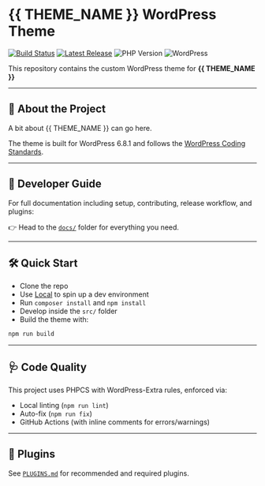 # {{ THEME_NAME }} WordPress Theme

[![Build Status](https://github.com/rich-howell/wordpress-theme-boilerplate/actions/workflows/phpcs-reviewdog.yml/badge.svg)](https://github.com/rich-howell/wordpress-theme-boilerplate/actions)
[![Latest Release](https://img.shields.io/github/v/release/rich-howell/wordpress-theme-boilerplate?label=release)](https://github.com/rich-howell/wordpress-theme-boilerplate/releases)
![PHP Version](https://img.shields.io/badge/php-8.2-blue.svg)
![WordPress](https://img.shields.io/badge/wordpress-6.8.1-blueviolet.svg)

This repository contains the custom WordPress theme for **{{ THEME_NAME }}**

---

## 🧠 About the Project

A bit about {{ THEME_NAME }} can go here.

The theme is built for WordPress 6.8.1 and follows the [WordPress Coding Standards](https://developer.wordpress.org/coding-standards/wordpress-coding-standards/).

---

## 🧭 Developer Guide

For full documentation including setup, contributing, release workflow, and plugins:

👉 Head to the [`docs/`](./docs) folder for everything you need.

---

## 🛠️ Quick Start

- Clone the repo
- Use [Local](https://localwp.com/) to spin up a dev environment
- Run `composer install` and `npm install`
- Develop inside the `src/` folder
- Build the theme with:

```bash
npm run build
```

---

## 🩺 Code Quality

This project uses PHPCS with WordPress-Extra rules, enforced via:

- Local linting (`npm run lint`)
- Auto-fix (`npm run fix`)
- GitHub Actions (with inline comments for errors/warnings)

---

## 🧩 Plugins

See [`PLUGINS.md`](./PLUGINS.md) for recommended and required plugins.
